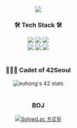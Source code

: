 
<div align=center>
<img src="https://capsule-render.vercel.app/api?type=waving&color=c1c5fe&height=250&section=header&text=Hi!👋%20I'm%20EunSeong&fontSize=60" />

  
  <h3> 🛠 Tech Stack 🛠 </h3>
<img src="https://img.shields.io/badge/C-00599C?style=for-the-badge&logo=c&logoColor=white" />
<img src="https://img.shields.io/badge/JavaScript-F7DF1E?style=for-the-badge&logo=javascript&logoColor=white" />
<img src="https://img.shields.io/badge/TypeScript-3178C6?style=for-the-badge&logo=typescript&logoColor=white" />
  

  <br>
<img src="https://img.shields.io/badge/Node.js-43853D?style=for-the-badge&logo=node.js&logoColor=white" />
<img src="https://img.shields.io/badge/Mysql-4479A1?style=for-the-badge&logo=mysql&logoColor=white" />
<img src="https://img.shields.io/badge/aws-FF9900?style=for-the-badge&logo=amazonaws&logoColor=white" />
  <br><br>
  
  <h3> 👨🏻‍💻 Cadet of 42Seoul </h3>
  
  ![euhong's 42 stats](https://badge42.vercel.app/api/v2/cl23agnmv001109mt7i4j1hsb/stats?cursusId=21&coalitionId=88)
  <br><br>


<h3> BOJ </h3>

[![Solved.ac 프로필](http://mazassumnida.wtf/api/v2/generate_badge?boj=dmstjd10)](https://solved.ac/dmstjd10)
</div>
